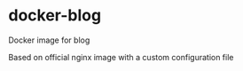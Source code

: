 # docker-blog

Docker image for blog

Based on official nginx image with a custom configuration file
